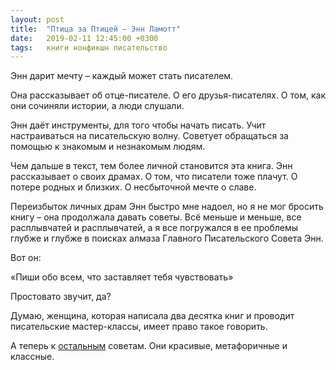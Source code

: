 ```yaml
---
layout: post
title:  "Птица за Птицей — Энн Ламотт"
date:   2019-02-11 12:45:00 +0300
tags:   книги нонфикшн писательство
---
```


Энн дарит мечту – каждый может стать писателем. 

Она рассказывает об отце-писателе. О его друзья-писателях. О том, как они сочиняли истории, а люди слушали. 

Энн даёт инструменты, для того чтобы начать писать. Учит настраиваться на писательскую волну. Советует обращаться за помощью к знакомым и незнакомым людям. 

Чем дальше в текст, тем более личной становится эта книга. Энн рассказывает о своих драмах. О том, что писатели тоже плачут. О потере родных и близких. О несбыточной мечте о славе. 

Переизбыток личных драм Энн быстро мне надоел, но я не мог бросить книгу – она продолжала давать советы. Всё меньше и меньше, все расплывчатей и расплывчатей, а я все погружался в ее проблемы глубже и глубже в поисках алмаза Главного Писательского Совета Энн. 

Вот он: 

«Пиши обо всем, что заставляет тебя чувствовать» 

Простовато звучит, да? 

Думаю, женщина, которая написала два десятка книг и проводит писательские мастер-классы, имеет право такое говорить. 

А теперь к [остальным](https://m.vk.com/@5540006-ptica-za-pticei-enn-lamott-sovety) советам. Они красивые, метафоричные и классные.